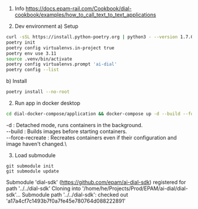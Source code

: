 1) Info
https://docs.epam-rail.com/Cookbook/dial-cookbook/examples/how_to_call_text_to_text_applications

2) Dev environment
a) Setup
```sh
curl -sSL https://install.python-poetry.org | python3 - --version 1.7.0
poetry init
poetry config virtualenvs.in-project true
poetry env use 3.11
source .venv/bin/activate
poetry config virtualenvs.prompt 'ai-dial'
poetry config --list
```

b) Install
```sh
poetry install --no-root 
```

2) Run app in docker desktop
```sh
cd dial-docker-compose/application && docker-compose up -d --build --force-recreate
```
-d : Detached mode, runs containers in the background.\
--build : Builds images before starting containers.\
--force-recreate : Recreates containers even if their configuration and image haven't changed.\

3) Load submodule
```
git submodule init
git submodule update
```
Submodule 'dial-sdk' (https://github.com/epam/ai-dial-sdk) registered for path '../../dial-sdk'
Cloning into '/home/he/Projects/Prod/EPAM/ai-dial/dial-sdk'...
Submodule path '../../dial-sdk': checked out 'a17a4cf7c1493b7f0a7fe45e780764d088222891'
